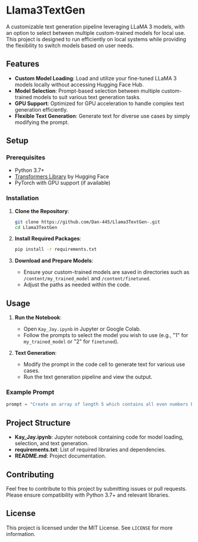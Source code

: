 
# Llama3TextGen

A customizable text generation pipeline leveraging LLaMA 3 models, with an option to select between multiple custom-trained models for local use. This project is designed to run efficiently on local systems while providing the flexibility to switch models based on user needs.

## Features

- **Custom Model Loading**: Load and utilize your fine-tuned LLaMA 3 models locally without accessing Hugging Face Hub.
- **Model Selection**: Prompt-based selection between multiple custom-trained models to suit various text generation tasks.
- **GPU Support**: Optimized for GPU acceleration to handle complex text generation efficiently.
- **Flexible Text Generation**: Generate text for diverse use cases by simply modifying the prompt.

## Setup

### Prerequisites
- Python 3.7+
- [Transformers Library](https://huggingface.co/transformers) by Hugging Face
- PyTorch with GPU support (if available)

### Installation

1. **Clone the Repository**:
   ```bash
   git clone https://github.com/Dan-445/Llama3TextGen-.git
   cd Llama3TextGen
   ```

2. **Install Required Packages**:
   ```bash
   pip install -r requirements.txt
   ```

3. **Download and Prepare Models**:
   - Ensure your custom-trained models are saved in directories such as `/content/my_trained_model` and `/content/finetuned`.
   - Adjust the paths as needed within the code.

## Usage

1. **Run the Notebook**:
   - Open `Kay_Jay.ipynb` in Jupyter or Google Colab.
   - Follow the prompts to select the model you wish to use (e.g., "1" for `my_trained_model` or "2" for `finetuned`).

2. **Text Generation**:
   - Modify the prompt in the code cell to generate text for various use cases.
   - Run the text generation pipeline and view the output.

### Example Prompt
```python
prompt = "Create an array of length 5 which contains all even numbers between 1 and 10. Provide a detailed explanation and include the code implementation."
```

## Project Structure

- **Kay_Jay.ipynb**: Jupyter notebook containing code for model loading, selection, and text generation.
- **requirements.txt**: List of required libraries and dependencies.
- **README.md**: Project documentation.

## Contributing

Feel free to contribute to this project by submitting issues or pull requests. Please ensure compatibility with Python 3.7+ and relevant libraries.

## License

This project is licensed under the MIT License. See `LICENSE` for more information.
